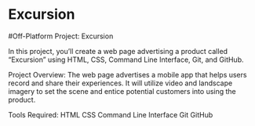 # Excursion
#Off-Platform Project: Excursion

In this project, you’ll create a web page advertising a product called “Excursion” using HTML, CSS, Command Line Interface, Git, and GitHub.

Project Overview:
The web page advertises a mobile app that helps users record and share their experiences. It will utilize video and landscape imagery to set the scene and entice potential customers into using the product.

Tools Required:
HTML
CSS
Command Line Interface
Git
GitHub
